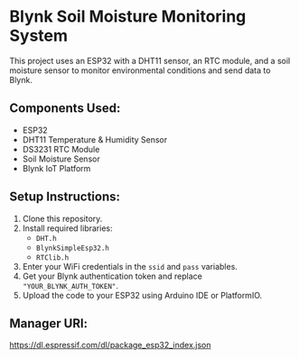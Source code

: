 # Blynk Soil Moisture Monitoring System

This project uses an ESP32 with a DHT11 sensor, an RTC module, and a soil moisture sensor to monitor environmental conditions and send data to Blynk.

## Components Used:
- ESP32
- DHT11 Temperature & Humidity Sensor
- DS3231 RTC Module
- Soil Moisture Sensor
- Blynk IoT Platform

## Setup Instructions:
1. Clone this repository.
2. Install required libraries:
   - `DHT.h`
   - `BlynkSimpleEsp32.h`
   - `RTClib.h`
3. Enter your WiFi credentials in the `ssid` and `pass` variables.
4. Get your Blynk authentication token and replace `"YOUR_BLYNK_AUTH_TOKEN"`.
5. Upload the code to your ESP32 using Arduino IDE or PlatformIO.

## Manager URl:
https://dl.espressif.com/dl/package_esp32_index.json

